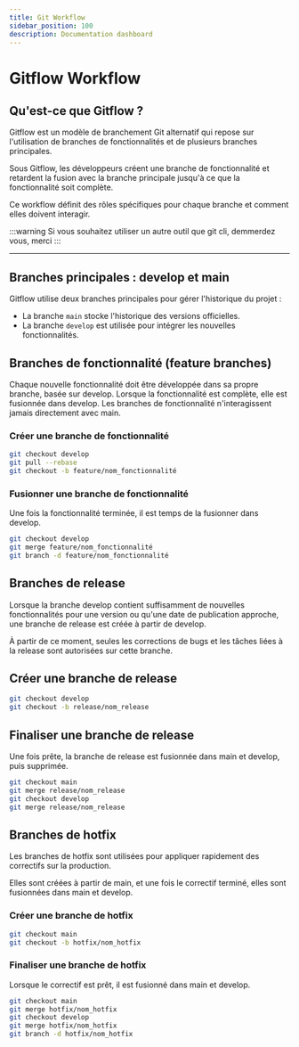 ```yaml
---
title: Git Workflow
sidebar_position: 100
description: Documentation dashboard
---
```


# Gitflow Workflow

## Qu'est-ce que Gitflow ?

Gitflow est un modèle de branchement Git alternatif qui repose sur l'utilisation de branches de fonctionnalités et de plusieurs branches principales.

Sous Gitflow, les développeurs créent une branche de fonctionnalité et retardent la fusion avec la branche principale jusqu'à ce que la fonctionnalité soit complète.

Ce workflow définit des rôles spécifiques pour chaque branche et comment elles doivent interagir.

:::warning
Si vous souhaitez utiliser un autre outil que git cli, demmerdez vous, merci
:::

---

## Branches principales : develop et main

Gitflow utilise deux branches principales pour gérer l'historique du projet :
- La branche `main` stocke l'historique des versions officielles.
- La branche `develop` est utilisée pour intégrer les nouvelles fonctionnalités.


## Branches de fonctionnalité (feature branches)

Chaque nouvelle fonctionnalité doit être développée dans sa propre branche, basée sur develop. Lorsque la fonctionnalité est complète, elle est fusionnée dans develop. Les branches de fonctionnalité n'interagissent jamais directement avec main.

### Créer une branche de fonctionnalité

```bash
git checkout develop
git pull --rebase
git checkout -b feature/nom_fonctionnalité
```

### Fusionner une branche de fonctionnalité

Une fois la fonctionnalité terminée, il est temps de la fusionner dans develop.

```bash
git checkout develop
git merge feature/nom_fonctionnalité
git branch -d feature/nom_fonctionnalité
```

## Branches de release

Lorsque la branche develop contient suffisamment de nouvelles fonctionnalités pour une version ou qu'une date de publication approche, une branche de release est créée à partir de develop. 

À partir de ce moment, seules les corrections de bugs et les tâches liées à la release sont autorisées sur cette branche.

## Créer une branche de release

```bash
git checkout develop
git checkout -b release/nom_release
```

## Finaliser une branche de release

Une fois prête, la branche de release est fusionnée dans main et develop, puis supprimée.

```bash
git checkout main
git merge release/nom_release
git checkout develop
git merge release/nom_release
```

## Branches de hotfix

Les branches de hotfix sont utilisées pour appliquer rapidement des correctifs sur la production. 

Elles sont créées à partir de main, et une fois le correctif terminé, elles sont fusionnées dans main et develop.

### Créer une branche de hotfix

```bash
git checkout main
git checkout -b hotfix/nom_hotfix
```

### Finaliser une branche de hotfix

Lorsque le correctif est prêt, il est fusionné dans main et develop.

```bash
git checkout main
git merge hotfix/nom_hotfix
git checkout develop
git merge hotfix/nom_hotfix
git branch -d hotfix/nom_hotfix
```